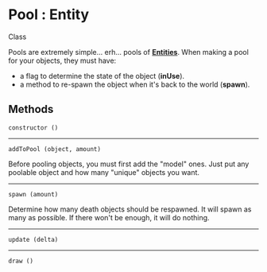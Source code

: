 # Pool : Entity

<span class="label label-info">Class</span>

Pools are extremely simple... erh... pools of [**Entities**](entity.md). When making a pool for your objects, they must have:
- a flag to determine the state of the object (**inUse**).
- a method to re-spawn the object when it's back to the world (**spawn**).

## Methods

    constructor ()

---

    addToPool (object, amount)

Before pooling objects, you must first add the "model" ones. 
Just put any poolable object and how many "unique" objects you want.

---

    spawn (amount)

Determine how many death objects should be respawned. 
It will spawn as many as possible. If there won't be enough, it will do nothing.

---

    update (delta)

---

    draw ()

